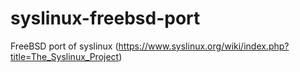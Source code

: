 # syslinux-freebsd-port
FreeBSD port of syslinux (https://www.syslinux.org/wiki/index.php?title=The_Syslinux_Project)
